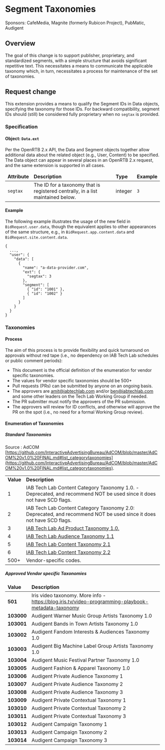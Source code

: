 # Segment Taxonomies

Sponsors: CafeMedia, Magnite (formerly Rubicon Project), PubMatic, Audigent

## Overview

The goal of this change is to support publisher, proprietary, and standardized segments, with a simple structure that avoids significant repetitive text. This necessitates a means to communicate the applicable taxonomy which, in turn, necessitates a process for maintenance of the set of taxonomies.

## Request change

This extension provides a means to qualify the Segment IDs in Data objects, specifying the taxonomy for those IDs. For backward compatibility, segment IDs should (still) be considered fully proprietary when no `segtax` is provided.

### Specification <a name="object"></a>

#### Object: `Data.ext`

Per the OpenRTB 2.x API, the Data and Segment objects together allow additional data about the related object (e.g., User, Content) to be specified. The Data object can appear in several places in an OpenRTB 2.x request, and the same extension is supported in all cases.

<table>
  <thead>
    <tr>
      <td>
        <strong>Attribute</strong>
      </td>
      <td>
        <strong>Description</strong>
      </td>
      <td>
        <strong>Type</strong>
      </td>
      <td>
        <strong>Example</strong>
      </td>
    </tr>
  </thead>
  <tbody>
    <tr>
      <td>
        <code>segtax</code>
      </td>
      <td>
        The ID for a taxonomy that is registered centrally, in a list maintained below.
      </td>
      <td>
        integer
      </td>
      <td>
        <code>3</code>
      </td>
    </tr>
  </tbody>
</table>

#### Example

The following example illustrates the usage of the new field in `BidRequest.user.data`, though the equivalent applies to other appearances of the same structure, e.g., in `BidRequest.app.content.data` and `BidRequest.site.content.data`.

```
{
  ...,
  "user": {
    "data": [
      {
        "name": "a-data-provider.com",
        "ext": {
          "segtax": 3
        },
        "segment": [
          { "id": "1001" },
          { "id": "1002" }
        ]
      }
    }
  }
}
```

### Taxonomies <a name="enum"></a>

#### Process

The aim of this process is to provide flexibility and quick turnaround on approvals without red tape (i.e., no dependency on IAB Tech Lab schedules or public comment periods):

* This document is the official definition of the enumeration for vendor specific taxonomies.
* The values for vendor specific taxonomies should be 500+
* Pull requests (PRs) can be submitted by anyone on an ongoing basis.
* The approvers are amit@iabtechlab.com and/or ben@iabtechlab.com and some other leaders on the Tech Lab Working Group if needed.
* The PR submitter must notify the approvers of the PR submission.
* The approvers will review for ID conflicts, and otherwise will approve the PR on the spot (i.e., no need for a formal Working Group review).

#### Enumeration of Taxonomies

##### Standard Taxonomies 
Source : AdCOM [https://github.com/InteractiveAdvertisingBureau/AdCOM/blob/master/AdCOM%20v1.0%20FINAL.md#list_categorytaxonomies](https://github.com/InteractiveAdvertisingBureau/AdCOM/blob/master/AdCOM%20v1.0%20FINAL.md#list_categorytaxonomies).


<table>
  <tr>
    <td><strong>Value</strong></td>
    <td><strong>Description</strong></td>
  </tr>
  <tr>
    <td>1</td>
    <td>IAB Tech Lab Content Category Taxonomy 1.0. - Deprecated, and recommend NOT be used since it does not have SCD flags. </td>
  </tr>
  <tr>
    <td>2</td>
    <td>IAB Tech Lab Content Category Taxonomy 2.0:  Deprecated, and recommend NOT be used since it does not have SCD flags.</td>
  </tr>
  <tr>
    <td>3</td>
    <td> <a href="https://iabtechlab.com/wp-content/uploads/2020/10/IABTL-Ad-Product-Taxonomy-1.0-Final.xlsx">IAB Tech Lab Ad Product Taxonomy 1.0.</A> </td>
  </tr>
  <tr>
    <td>4</td>
    <td><a href="https://iabtechlab.com/standards/audience-taxonomy/">IAB Tech Lab Audience Taxonomy 1.1</a></td>
  </tr>
  <tr>
    <td>5</td>
    <td><a href="https://iabtechlab.com/standards/content-taxonomy/">IAB Tech Lab Content Taxonomy 2.1</a></td>
  </tr>
    <tr>
    <td>6</td>
    <td><a href="https://iabtechlab.com/standards/content-taxonomy/">IAB Tech Lab Content Taxonomy 2.2</a></td>
  </tr>

  <tr>
    <td>500+</td>
    <td>Vendor-specific codes.</td>
  </tr>
</table>


##### Approved Vendor specific Taxonomies 
<table>
  <thead>
    <tr>
      <td>
        <strong>Value</strong>
      </td>
      <td>
        <strong>Description</strong>
      </td>
    </tr>
  </thead>
    <tbody>
	<tr>
      <td>
        <strong>501</strong>
      </td>
      <td>
        Iris video taxonomy. More info - <a href="https://blog.iris.tv/video-programming-playbook-metadata-taxonomy">https://blog.iris.tv/video-programming-playbook-metadata-taxonomy</a>
      </td>
    </tr>
  <tr>
      <td>
        <strong>103000</strong>
      </td>
      <td>
        Audigent Warner Music Group Artists Taxonomy 1.0
      </td>
    </tr>
  <tr>
      <td>
        <strong>103001</strong>
      </td>
      <td>
        Audigent Bands in Town Artists Taxonomy 1.0
      </td>
    </tr>
  <tr>
      <td>
        <strong>103002</strong>
      </td>
      <td>
        Audigent Fandom Interests & Audiences Taxonomy 1.0
      </td>
    </tr>
  <tr>
      <td>
        <strong>103003</strong>
      </td>
      <td>
        Audigent Big Machine Label Group Artists Taxonomy 1.0
      </td>
    </tr>
  <tr>
      <td>
        <strong>103004</strong>
      </td>
      <td>
        Audigent Music Festival Partner Taxonomy 1.0
      </td>
    </tr>
  <tr>
      <td>
        <strong>103005</strong>
      </td>
      <td>
        Audigent Fashion & Apparel Taxonomy 1.0
      </td>
    </tr>
  <tr>
      <td>
        <strong>103006</strong>
      </td>
      <td>
        Audigent Private Audience Taxonomy 1
      </td>
    </tr>
  <tr>
      <td>
        <strong>103007</strong>
      </td>
      <td>
        Audigent Private Audience Taxonomy 2
      </td>
    </tr>
  <tr>
      <td>
        <strong>103008</strong>
      </td>
      <td>
        Audigent Private Audience Taxonomy 3
      </td>
    </tr>
  <tr>
      <td>
        <strong>103009</strong>
      </td>
      <td>
        Audigent Private Contextual Taxonomy 1
      </td>
    </tr>
  <tr>
      <td>
        <strong>103010</strong>
      </td>
      <td>
        Audigent Private Contextual Taxonomy 2
      </td>
    </tr>
  <tr>
      <td>
        <strong>103011</strong>
      </td>
      <td>
        Audigent Private Contextual Taxonomy 3
      </td>
    </tr>
  <tr>
      <td>
        <strong>103012</strong>
      </td>
      <td>
        Audigent Campaign Taxonomy 1
      </td>
    </tr>
  <tr>
      <td>
        <strong>103013</strong>
      </td>
      <td>
        Audigent Campaign Taxonomy 2
      </td>
    </tr>
  <tr>
      <td>
        <strong>103014</strong>
      </td>
      <td>
        Audigent Campaign Taxonomy 3
      </td>
    </tr>
  </tbody>
</table>
